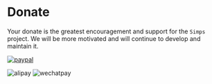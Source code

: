 # Donate

Your donate is the greatest encouragement and support for the `Simps` project. We will be more motivated and will continue to develop and maintain it.

[![paypal](https://cdn.jsdelivr.net/gh/sy-records/staticfile@master/images/202005/paypal-donate-button.png)](https://paypal.me/lufeidot)

![alipay](https://cdn.jsdelivr.net/gh/sy-records/staticfile/images/alipay.jpg ':size=362x562')
![wechatpay](https://cdn.jsdelivr.net/gh/sy-records/staticfile/images/wechatpay.png ':size=autox562')